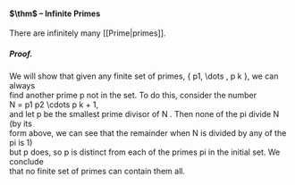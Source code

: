 #### $\thm$ – Infinite Primes
There are infinitely many [[Prime|primes]].

##### *Proof.*
We will show that given any finite set of primes, { p1, \dots  , p k }, we can always  
find another prime p not in the set. To do this, consider the number  
N = p1 p2 \cdots  p k + 1,  
and let p be the smallest prime divisor of N . Then none of the pi divide N (by its  
form above, we can see that the remainder when N is divided by any of the pi is 1)  
but p does, so p is distinct from each of the primes pi in the initial set. We conclude  
that no finite set of primes can contain them all.